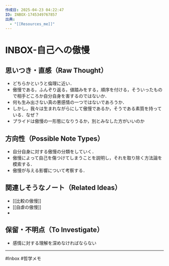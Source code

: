 ```yaml
---
作成日: 2025-04-23 04:22:47
ID: INBOX-1745349767857
出典:
  - "[[Resources_me]]"
---
```


# INBOX-自己への傲慢

## 思いつき・直感（Raw Thought）

- どちらかというと倫理に近い．
- 傲慢である，ふんぞり返る，値踏みをする，順序を付ける，そういったもので相手どころか自分自身を害するのではないか．
- 何も生み出さない真の悪感情の一つではないであろうか．
- しかし，我々は生まれながらにして傲慢であるか，そうである素質を持っている．なぜ？
- プライドは傲慢の一形態になりうるか，別とみなした方がいいのか

## 方向性（Possible Note Types）

- 自分自身に対する傲慢の分類をしていく．
- 傲慢によって自己を傷つけてしまうことを説明し，それを取り除く方法論を模索する．
- 傲慢が与える影響について考察する．

## 関連しそうなノート（Related Ideas）

- [[比較の傲慢]]
- [[自虐の傲慢]]
- 

## 保留・不明点（To Investigate）

- 感情に対する理解を深めなければならない

---
#Inbox #哲学メモ 